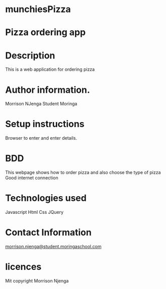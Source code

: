 # munchiesPizza
# Pizza ordering app
# Description
This is a web application for ordering pizza
# Author information.
Morrison NJenga
Student Moringa
# Setup instructions
Browser to enter and enter details.
# BDD
This webpage shows how to order pizza and also choose the type of pizza
Good internet connection
# Technologies used
Javascript
Html
Css
JQuery
# Contact Information
morrison.njenga@student.moringaschool.com
# licences
Mit
copyright Morrison Njenga 
